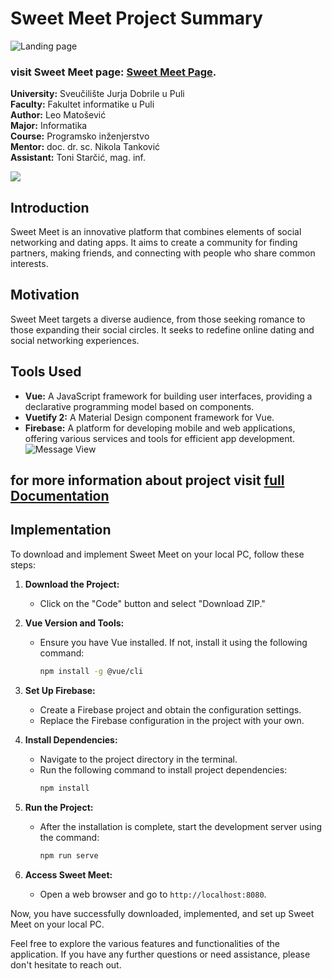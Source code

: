 # Sweet Meet Project Summary

![Landing page]([https://cdn.discordapp.com/attachments/913822778988331009/1155470386381721711/image.png](https://media.discordapp.net/attachments/913822778988331009/1418645743627141352/image.png?ex=68cee04e&is=68cd8ece&hm=c846b75b03962845be73b4fe655de77e022ee5d6a61895605b1dc5af1b432c2d&=&format=webp&quality=lossless&width=1480&height=933))
### **visit Sweet Meet page: [Sweet Meet Page](https://sweetmeet-app.netlify.app/ "Sweet Meet").**

**University:** Sveučilište Jurja Dobrile u Puli  
**Faculty:** Fakultet informatike u Puli  
**Author:** Leo Matošević  
**Major:** Informatika  
**Course:** Programsko inženjerstvo  
**Mentor:** doc. dr. sc. Nikola Tanković  
**Assistant:** Toni Starčić, mag. inf.  

![](https://cdn.discordapp.com/attachments/913822778988331009/1155475937673084938/sweet.gif)
## Introduction
Sweet Meet is an innovative platform that combines elements of social networking and dating apps. It aims to create a community for finding partners, making friends, and connecting with people who share common interests.

## Motivation
Sweet Meet targets a diverse audience, from those seeking romance to those expanding their social circles. It seeks to redefine online dating and social networking experiences.

## Tools Used
- **Vue:** A JavaScript framework for building user interfaces, providing a declarative programming model based on components.
- **Vuetify 2:** A Material Design component framework for Vue.
- **Firebase:** A platform for developing mobile and web applications, offering various services and tools for efficient app development.
![Message View](https://cdn.discordapp.com/attachments/913822778988331009/1155470901362573352/image_14.png)

## for more information about project visit **[full Documentation](https://github.com/HRyohni/Sweet-Meet/blob/main/documentation.md)**

## Implementation
To download and implement Sweet Meet on your local PC, follow these steps:
1. **Download the Project:**
   - Click on the "Code" button and select "Download ZIP."

2. **Vue Version and Tools:**
   - Ensure you have Vue installed. If not, install it using the following command:
     ```bash
     npm install -g @vue/cli
     ```

3. **Set Up Firebase:**
   - Create a Firebase project and obtain the configuration settings.
   - Replace the Firebase configuration in the project with your own.

4. **Install Dependencies:**
   - Navigate to the project directory in the terminal.
   - Run the following command to install project dependencies:
     ```bash
     npm install
     ```

5. **Run the Project:**
   - After the installation is complete, start the development server using the command:
     ```bash
     npm run serve
     ```

6. **Access Sweet Meet:**
   - Open a web browser and go to `http://localhost:8080`.

Now, you have successfully downloaded, implemented, and set up Sweet Meet on your local PC.

Feel free to explore the various features and functionalities of the application. If you have any further questions or need assistance, please don't hesitate to reach out.
